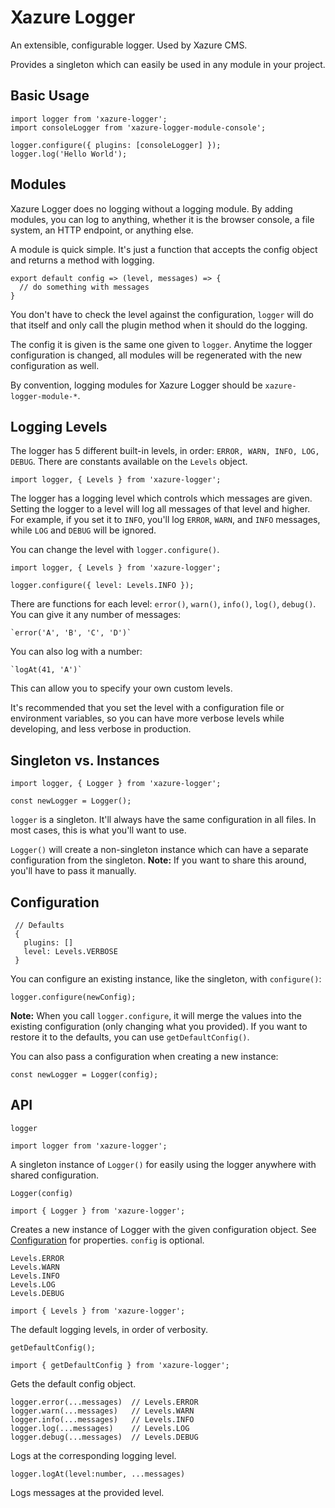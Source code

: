 # Xazure Logger

An extensible, configurable logger. Used by Xazure CMS.

Provides a singleton which can easily be used in any module in your project.

## Basic Usage

    import logger from 'xazure-logger';
    import consoleLogger from 'xazure-logger-module-console';
    
    logger.configure({ plugins: [consoleLogger] });
    logger.log('Hello World');
    
## Modules

Xazure Logger does no logging without a logging module. By adding modules, you can
log to anything, whether it is the browser console, a file system, an HTTP endpoint,
or anything else.

A module is quick simple. It's just a function that accepts the config object and
returns a method with logging.

    export default config => (level, messages) => {
      // do something with messages
    }
    
You don't have to check the level against the configuration, `logger` will do that itself
and only call the plugin method when it should do the logging.

The config it is given is the same one given to `logger`. Anytime the logger configuration
is changed, all modules will be regenerated with the new configuration as well.

By convention, logging modules for Xazure Logger should be `xazure-logger-module-*`. 
    
## Logging Levels

The logger has 5 different built-in levels, in order: `ERROR, WARN, INFO, LOG, DEBUG`.
There are constants available on the `Levels` object.

    import logger, { Levels } from 'xazure-logger';

The logger has a logging level which controls which messages are given. Setting the logger
to a level will log all messages of that level and higher. For example, if you set it
to `INFO`, you'll log `ERROR`, `WARN`, and `INFO` messages, while `LOG` and `DEBUG`
will be ignored.

You can change the level with `logger.configure()`.

    import logger, { Levels } from 'xazure-logger';
    
    logger.configure({ level: Levels.INFO });

There are functions for each level: `error()`, `warn()`, `info()`, `log()`, `debug()`.
You can give it any number of messages:

    `error('A', 'B', 'C', 'D')`
    
You can also log with a number:

    `logAt(41, 'A')` 
    
This can allow you to specify your own custom levels.

It's recommended that you set the level with a configuration file or environment
variables, so you can have more verbose levels while developing, and less verbose
in production.
    
## Singleton vs. Instances

    import logger, { Logger } from 'xazure-logger';
    
    const newLogger = Logger();
    
`logger` is a singleton. It'll always have the same configuration in all files. In most
cases, this is what you'll want to use.

`Logger()` will create a non-singleton instance which can have a separate configuration
from the singleton. **Note:** If you want to share this around, you'll have to pass it
manually.

## Configuration

     // Defaults
     {
       plugins: []
       level: Levels.VERBOSE
     }
     
You can configure an existing instance, like the singleton, with `configure()`:

    logger.configure(newConfig);
    
**Note:** When you call `logger.configure`, it will merge the values into the
existing configuration (only changing what you provided). If you want to restore
it to the defaults, you can use `getDefaultConfig()`.
    
You can also pass a configuration when creating a new instance:

    const newLogger = Logger(config);
    
## API

    logger
    
    import logger from 'xazure-logger';
    
A singleton instance of `Logger()` for easily using the logger anywhere with shared
configuration.

    Logger(config)
    
    import { Logger } from 'xazure-logger';
        
Creates a new instance of Logger with the given configuration object.
See [Configuration](#configuration) for properties. `config` is optional.

    Levels.ERROR
    Levels.WARN
    Levels.INFO
    Levels.LOG
    Levels.DEBUG
    
    import { Levels } from 'xazure-logger';
    
The default logging levels, in order of verbosity.

    getDefaultConfig();
    
    import { getDefaultConfig } from 'xazure-logger';
    
Gets the default config object.

    logger.error(...messages)  // Levels.ERROR
    logger.warn(...messages)   // Levels.WARN
    logger.info(...messages)   // Levels.INFO
    logger.log(...messages)    // Levels.LOG
    logger.debug(...messages)  // Levels.DEBUG
    
Logs at the corresponding logging level.

    logger.logAt(level:number, ...messages)
    
Logs messages at the provided level.